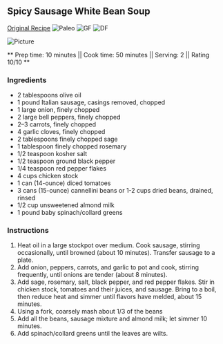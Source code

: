 ## Spicy Sausage White Bean Soup

[Original Recipe](https://www.bonappetit.com/recipe/spicy-sausage-and-white-bean-soup)
![Paleo](https://img.shields.io/badge/-Paleo-blueviolet.svg)
![GF](https://img.shields.io/badge/-Gluten--free-yellow.svg)
![DF](https://img.shields.io/badge/-Dairy--free-blue.svg)


![Picture](../img/Link_to_picture)

** Prep time: 10 minutes || Cook time: 50 minutes || Serving: 2 || Rating 10/10 **

### Ingredients

- 2 tablespoons olive oil
- 1 pound Italian sausage, casings removed, chopped
- 1 large onion, finely chopped
- 2 large bell peppers, finely chopped
- 2–3 carrots, finely chopped
- 4 garlic cloves, finely chopped
- 2 tablespoons finely chopped sage
- 1 tablespoon finely chopped rosemary
- 1/2 teaspoon kosher salt
- 1/2 teaspoon ground black pepper
- 1/4 teaspoon red pepper flakes
- 4 cups chicken stock
- 1 can (14-ounce) diced tomatoes
- 3 cans (15-ounce) cannellini beans or 1-2 cups dried beans, drained, rinsed
- 1/2 cup unsweetened almond milk
- 1 pound baby spinach/collard greens

### Instructions

1. Heat oil in a large stockpot over medium. Cook sausage, stirring occasionally, until browned (about 10 minutes). Transfer sausage to a plate.
2. Add onion, peppers, carrots, and garlic to pot and cook, stirring frequently, until onions are tender (about 8 minutes).
3. Add sage, rosemary, salt, black pepper, and red pepper flakes. Stir in chicken stock, tomatoes and their juices, and sausage. Bring to a boil, then reduce heat and simmer until flavors have melded, about 15 minutes.
4. Using a fork, coarsely mash about 1/3 of the beans 
5. Add all the beans, sausage mixture and almond milk; let simmer 10 minutes.
6. Add spinach/collard greens until the leaves are wilts. 
